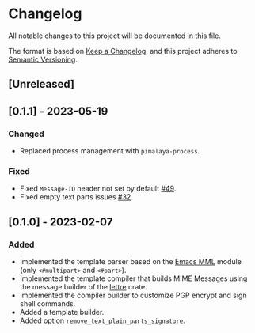 # Changelog

All notable changes to this project will be documented in this file.

The format is based on [Keep a Changelog](https://keepachangelog.com/en/1.0.0/),
and this project adheres to [Semantic Versioning](https://semver.org/spec/v2.0.0.html).

## [Unreleased]

## [0.1.1] - 2023-05-19

### Changed

- Replaced process management with `pimalaya-process`.

### Fixed

- Fixed `Message-ID` header not set by default [#49].
- Fixed empty text parts issues [#32].

## [0.1.0] - 2023-02-07

### Added

- Implemented the template parser based on the [Emacs MML] module (only `<#multipart>` and `<#part>`).
- Implemented the template compiler that builds MIME Messages using the message builder of the [lettre] crate.
- Implemented the compiler builder to customize PGP encrypt and sign shell commands.
- Added a template builder.
- Added option `remove_text_plain_parts_signature`.

[Emacs MML]: https://www.gnu.org/software/emacs/manual/html_node/emacs-mime/MML-Definition.html
[lettre]: https://github.com/lettre/lettre

[#32]: https://todo.sr.ht/~soywod/pimalaya/32
[#49]: https://todo.sr.ht/~soywod/pimalaya/49
